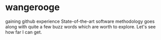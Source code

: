 # wangerooge
gaining github experience
State-of-the-art software methodology goes along with quite a few buzz words which are worth to explore. Let's see how far I can get.

